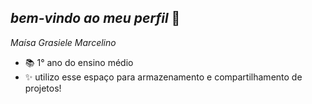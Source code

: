 ## _bem-vindo ao meu perfil_ 💙

*Maísa Grasiele Marcelino*

- 📚 1° ano do ensino médio
- ✨ utilizo esse espaço para armazenamento e compartilhamento de projetos!

